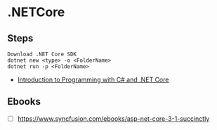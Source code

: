 # .NETCore
## Steps
```
Download .NET Core SDK
dotnet new <type> -o <FolderName>
dotnet run -p <FolderName>
```
* [Introduction to Programming with C# and .NET Core](https://driveit.teachable.com/courses/373181)
## Ebooks
- [ ] https://www.syncfusion.com/ebooks/asp-net-core-3-1-succinctly
